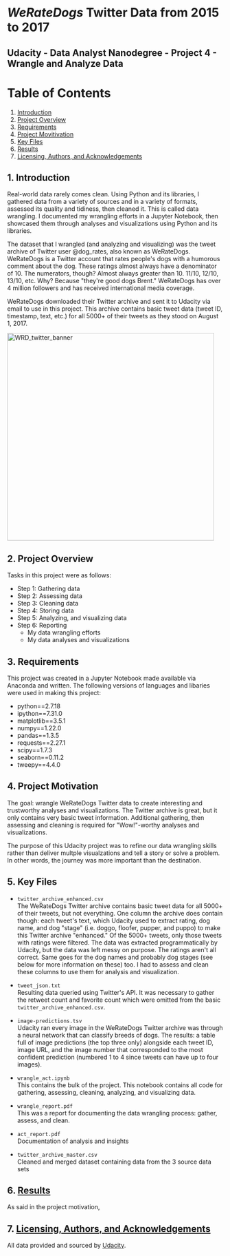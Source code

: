 # _WeRateDogs_ Twitter Data from 2015 to 2017
## Udacity - Data Analyst Nanodegree - Project 4 - Wrangle and Analyze Data
# Table of Contents

1. [Introduction](#introduction)
2. [Project Overview](#project)
3. [Requirements](#requirements)
4. [Project Movitivation](#motivation)
5. [Key Files](#files)
6. [Results](#results)
7. [Licensing, Authors, and Acknowledgements](#licensing)

## 1. Introduction<a id="introduction"></a>
Real-world data rarely comes clean. Using Python and its libraries, I gathered data from a variety of sources and in a variety of formats, assessed its quality and tidiness, then cleaned it. This is called data wrangling. I documented my wrangling efforts in a Jupyter Notebook, then showcased them through analyses and visualizations using Python and its libraries.

The dataset that I wrangled (and analyzing and visualizing) was the tweet archive of Twitter user @dog_rates, also known as WeRateDogs. WeRateDogs is a Twitter account that rates people's dogs with a humorous comment about the dog. These ratings almost always have a denominator of 10. The numerators, though? Almost always greater than 10. 11/10, 12/10, 13/10, etc. Why? Because "they're good dogs Brent." WeRateDogs has over 4 million followers and has received international media coverage.

WeRateDogs downloaded their Twitter archive and sent it to Udacity via email to use in this project. This archive contains basic tweet data (tweet ID, timestamp, text, etc.) for all 5000+ of their tweets as they stood on August 1, 2017.

<img width="482" alt="WRD_twitter_banner" src="https://user-images.githubusercontent.com/68494141/148898814-5c45e176-f36e-4895-be21-9cde60124cd0.png">

## 2. Project Overview<a id="project"></a>
Tasks in this project were as follows:

* Step 1: Gathering data
* Step 2: Assessing data
* Step 3: Cleaning data
* Step 4: Storing data
* Step 5: Analyzing, and visualizing data
* Step 6: Reporting
  - My data wrangling efforts
  - My data analyses and visualizations

## 3. Requirements<a id="requirements"></a>

This project was created in a Jupyter Notebook made available via Anaconda and written. The following versions of languages and libaries were used in making this project:
- python==2.7.18
- ipython==7.31.0
- matplotlib==3.5.1
- numpy==1.22.0
- pandas==1.3.5
- requests==2.27.1
- scipy==1.7.3
- seaborn==0.11.2
- tweepy==4.4.0

## 4. Project Motivation<a id="motivation"></a>

The goal: wrangle WeRateDogs Twitter data to create interesting and trustworthy analyses and visualizations. The Twitter archive is great, but it only contains very basic tweet information. Additional gathering, then assessing and cleaning is required for "Wow!"-worthy analyses and visualizations.

The purpose of this Udacity project was to refine our data wrangling skills rather than deliver multple visualzations and tell a story or solve a problem. In other words, the journey was more important than the destination. 

## 5. Key Files<a id="files"></a>
- `twitter_archive_enhanced.csv`\
The WeRateDogs Twitter archive contains basic tweet data for all 5000+ of their tweets, but not everything. One column the archive does contain though: each tweet's text, which Udacity used to extract rating, dog name, and dog "stage" (i.e. doggo, floofer, pupper, and puppo) to make this Twitter archive "enhanced." Of the 5000+ tweets, only those tweets with ratings were filtered.
The data was extracted programmatically by Udacity, but the data was left messy on purpose. The ratings aren't all correct. Same goes for the dog names and probably dog stages (see below for more information on these) too. I had to assess and clean these columns to use them for analysis and visualization.

- `tweet_json.txt`\
Resulting data queried using Twitter's API. It was necessary to gather the retweet count and favorite count which were omitted from the basic `twitter_archive_enhanced.csv`. 

- `image-predictions.tsv`\
Udacity ran every image in the WeRateDogs Twitter archive was through a neural network that can classify breeds of dogs. The results: a table full of image predictions (the top three only) alongside each tweet ID, image URL, and the image number that corresponded to the most confident prediction (numbered 1 to 4 since tweets can have up to four images).

- `wrangle_act.ipynb`\
This contains the bulk of the project. This notebook contains all code for gathering, assessing, cleaning, analyzing, and visualizing data.

- `wrangle_report.pdf`\
This was a report for documenting the data wrangling process: gather, assess, and clean.

- `act_report.pdf`\
Documentation of analysis and insights

- `twitter_archive_master.csv`\
Cleaned and merged dataset containing data from the 3 source data sets


## 6. [Results](#results)
As said in the project motivation, 

## 7. [Licensing, Authors, and Acknowledgements](#licensing)
All data provided and sourced by [Udacity](www.udacity.com). 
